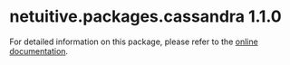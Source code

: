 # netuitive.packages.cassandra 1.1.0

For detailed information on this package, please refer to the [online documentation](https://docs.virtana.com/en/cassandra.html).
